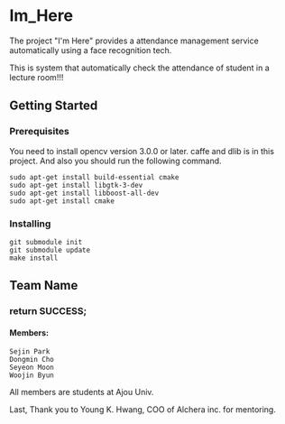 # Im_Here

The project "I'm Here" provides a attendance management service automatically
using a face recognition tech.

This is system that automatically check the attendance of student in a lecture room!!!

## Getting Started

### Prerequisites

You need to install opencv version 3.0.0 or later.
caffe and dlib is in this project.
And also you should run the following command.
```
sudo apt-get install build-essential cmake
sudo apt-get install libgtk-3-dev
sudo apt-get install libboost-all-dev
sudo apt-get install cmake
```

### Installing

```
git submodule init
git submodule update
make install
```

## Team Name

### return SUCCESS;
#### Members:
    Sejin Park
    Dongmin Cho
    Seyeon Moon
    Woojin Byun
All members are students at Ajou Univ.

Last, Thank you to Young K. Hwang, COO of Alchera inc. for mentoring.
